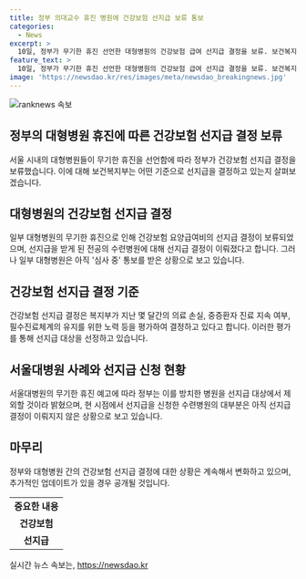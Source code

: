 ```yaml
---
title: 정부 의대교수 휴진 병원에 건강보험 선지급 보류 통보
categories:
  - News
excerpt: >
  10일, 정부가 무기한 휴진 선언한 대형병원의 건강보험 급여 선지급 결정을 보류. 보건복지부는 수련병원들에게 선지급 결정 전달. 일부 병원은 심사 중으로 통보받거나 제외, 교수들의 휴진에 따라 필수진료 유지 여부 평가. 필수진료체계 유지를 위한 노력을 고려한 선정기준, 휴진 철회 시 선지급 지원 대상 가능. 5월31일까지 선지급을 신청한 수련병원 211곳 중 105곳이 선지급 결정됨.
feature_text: >
  10일, 정부가 무기한 휴진 선언한 대형병원의 건강보험 급여 선지급 결정을 보류. 보건복지부는 수련병원들에게 선지급 결정 전달. 일부 병원은 심사 중으로 통보받거나 제외, 교수들의 휴진에 따라 필수진료 유지 여부 평가. 필수진료체계 유지를 위한 노력을 고려한 선정기준, 휴진 철회 시 선지급 지원 대상 가능. 5월31일까지 선지급을 신청한 수련병원 211곳 중 105곳이 선지급 결정됨.
image: 'https://newsdao.kr/res/images/meta/newsdao_breakingnews.jpg'
---
```


<p><img src="https://newsdao.kr/res/images/meta/newsdao_breakingnews.jpg" alt="ranknews 속보" /></p>

<h2 data-ke-size="size26">정부의 대형병원 휴진에 따른 건강보험 선지급 결정 보류</h2>

<p data-ke-size="size16">서울 시내의 대형병원들이 무기한 휴진을 선언함에 따라 정부가 건강보험 선지급 결정을 보류했습니다. 이에 대해 보건복지부는 어떤 기준으로 선지급을 결정하고 있는지 살펴보겠습니다.</p>

<h2 data-ke-size="size26">대형병원의 건강보험 선지급 결정</h2>

<p data-ke-size="size16">일부 대형병원의 무기한 휴진으로 인해 건강보험 요양급여비의 선지급 결정이 보류되었으며, 선지급을 받게 된 전공의 수련병원에 대해 선지급 결정이 이뤄졌다고 합니다. 그러나 일부 대형병원은 아직 '심사 중' 통보를 받은 상황으로 보고 있습니다.</p>

<h2 data-ke-size="size26">건강보험 선지급 결정 기준</h2>

<p data-ke-size="size16">건강보험 선지급 결정은 복지부가 지난 몇 달간의 의료 손실, 중증환자 진료 지속 여부, 필수진료체계의 유지를 위한 노력 등을 평가하여 결정하고 있다고 합니다. 이러한 평가를 통해 선지급 대상을 선정하고 있습니다.</p>

<h2 data-ke-size="size26">서울대병원 사례와 선지급 신청 현황</h2>

<p data-ke-size="size16">서울대병원의 무기한 휴진 예고에 따라 정부는 이를 방치한 병원을 선지급 대상에서 제외할 것이라 밝혔으며, 현 시점에서 선지급을 신청한 수련병원의 대부분은 아직 선지급 결정이 이뤄지지 않은 상황으로 보고 있습니다.</p>

<h2 data-ke-size="size26">마무리</h2>

<p data-ke-size="size16">정부와 대형병원 간의 건강보험 선지급 결정에 대한 상황은 계속해서 변화하고 있으며, 추가적인 업데이트가 있을 경우 공개될 것입니다.</p>

<table>
  <tbody>
    <tr>
      <td style="text-align: center; height: 17px;"><b>중요한 내용</b></td>
    </tr>
    <tr>
      <td style="text-align: center; height: 17px;"><b>건강보험</b></td>
    </tr>
    <tr>
      <td style="text-align: center; height: 17px;"><b>선지급</b></td>
    </tr>
  </tbody>
</table>
실시간 뉴스 속보는, <a href="https://newsdao.kr" rel="dofollow">https://newsdao.kr</a>


